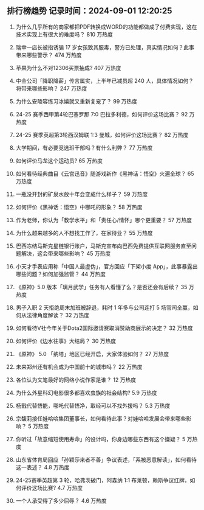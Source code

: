 
## 排行榜趋势 记录时间：2024-09-01 12:20:25
  
  1. 为什么几乎所有的商家都把PDF转换成WORD的功能都做成了付费实现，这在技术实现上有很大的难度吗？ 810 万热度
    
  2. 瑞幸一店长被指诱骗 17 岁女孩致其服毒，警方已处理，真实情况如何？此事带来哪些警示？ 474 万热度
    
  3. 苹果为什么不对12306买票抽成? 407 万热度
    
  4. 中金公司「降职降薪」传言属实，上半年已减员超 240 人，具体情况如何？将带来哪些影响？ 247 万热度
    
  5. 为什么安陵容练习冰嬉就又重新复宠了？ 99 万热度
    
  6. 24-25 赛季西甲第4轮巴塞罗那 7:0 巴拉多利德，如何评价这场比赛？ 92 万热度
    
  7. 24-25 赛季英超第3轮西汉姆联 1:3 曼城，如何评价这场比赛？ 82 万热度
    
  8. 大学期间，有必要竞选班干部吗？有什么利弊？ 77 万热度
    
  9. 如何评价马龙这个运动员? 65 万热度
    
  10. 如何看待经典曲目《云宫迅音》随游戏新作《黑神话：悟空》火遍全球？ 65 万热度
    
  11. 一瓶没开封的矿泉水放十年会变成什么样子？ 59 万热度
    
  12. 如何评价《黑神话：悟空》中哪吒的形象？ 58 万热度
    
  13. 作为老师，你认为「教学水平」和「责任心/情怀」哪个更重要？ 57 万热度
    
  14. 为什么越来越多的人不想找工作了，在家待业？ 55 万热度
    
  15. 巴西冻结马斯克星链银行账户，马斯克宣布向巴西免费提供互联网服务直至问题解决，这会带来哪些影响？ 45 万热度
    
  16. 小天才手表应用称「中国人最虚伪」，官方回应「下架小度 App」，此事暴露出哪些问题？如何加强监管？ 44 万热度
    
  17. 《原神》5.0 版本「璃月武学」任务有人看懂了么？是否还会有后续？ 35 万热度
    
  18. 男子入职 2 天拒绝周末加班被辞退，耗时 1 年多与公司连打 5 场官司全赢，如何从法律角度解读？ 32 万热度
    
  19. 如何看待V社今年关于Dota2国际邀请赛取消赞助商展示的决定？ 32 万热度
    
  20. 如何评价《边水往事》大结局？ 30 万热度
    
  21. 《原神》 5.0 「纳塔」地区已经开启，大家体验如何？ 27 万热度
    
  22. 未来郑州还有机会成为中国前十的城市吗？ 22 万热度
    
  23. 各位认为文笔最好的网络小说作家是谁？ 12 万热度
    
  24. 为什么外星科幻电影很多都喜欢虫族的社会结构? 5.9 万热度
    
  25. 杨戬代替悟能，哪吒代替悟净，取经可以不找外援吗？ 5.3 万热度
    
  26. 宗馥莉接任娃哈哈集团董事长，如何看待此事？对娃哈哈发展会带来哪些影响？ 5 万热度
    
  27. 你听过「故意缩短使用寿命」的设计吗，你身边哪些东西有这个嫌疑？ 5 万热度
    
  28. 山东省体育局回应「孙颖莎来者不善」争议表述，「系被恶意解读」，如何看待这一表述？ 4.8 万热度
    
  29. 24-25赛季英超第 3 轮，哈弗茨破门，阿森纳 1:1 布莱顿，赖斯争议红牌，如何评价这场比赛? 4.7 万热度
    
  30. 一个人承受得了多少屈辱？ 4.6 万热度
    